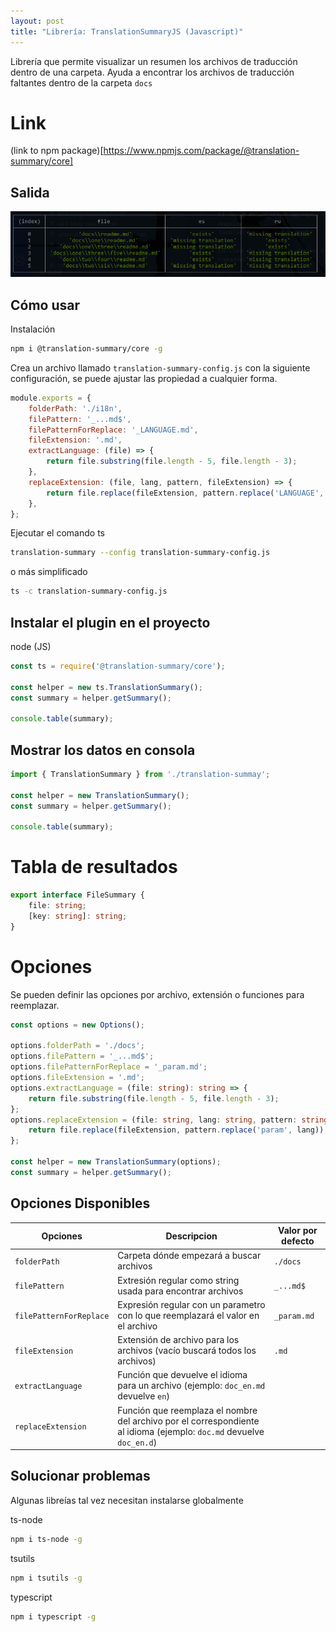 ```yaml
---
layout: post
title: "Librería: TranslationSummaryJS (Javascript)"
---
```


Librería que permite visualizar un <!--more-->resumen los archivos de traducción dentro de una carpeta.
Ayuda a encontrar los archivos de traducción faltantes dentro de la carpeta `docs`

# Link
(link to npm package)[https://www.npmjs.com/package/@translation-summary/core]

## Salida

<p> <img src="https://github.com/AlexScigalszky/TranslationSummaryJS/raw/main/assets/capture.png" alt="capture" /> </p>

## Cómo usar

Instalación
```bash
npm i @translation-summary/core -g
```

Crea un archivo llamado `translation-summary-config.js` con la siguiente configuración, se puede ajustar las propiedad a cualquier forma.

```javascript 
module.exports = {
    folderPath: './i18n',
    filePattern: '_...md$',
    filePatternForReplace: '_LANGUAGE.md',
    fileExtension: '.md',
    extractLanguage: (file) => {
        return file.substring(file.length - 5, file.length - 3);
    },
    replaceExtension: (file, lang, pattern, fileExtension) => {
        return file.replace(fileExtension, pattern.replace('LANGUAGE', lang));
    },
};
```

Ejecutar el comando ts
```bash
translation-summary --config translation-summary-config.js
```
o más simplificado
```bash
ts -c translation-summary-config.js
```

## Instalar el plugin en el proyecto

node (JS)
```javascript
const ts = require('@translation-summary/core');

const helper = new ts.TranslationSummary();
const summary = helper.getSummary();

console.table(summary);
```

## Mostrar los datos en consola

```typescript
import { TranslationSummary } from './translation-summay';

const helper = new TranslationSummary();
const summary = helper.getSummary();

console.table(summary);
```

# Tabla de resultados

```typescript
export interface FileSummary {
    file: string;
    [key: string]: string;
}
```

# Opciones

Se pueden definir las opciones por archivo, extensión o funciones para reemplazar.

```typescript
const options = new Options();

options.folderPath = './docs';
options.filePattern = '_...md$';
options.filePatternForReplace = '_param.md';
options.fileExtension = '.md';
options.extractLanguage = (file: string): string => {
    return file.substring(file.length - 5, file.length - 3);
};
options.replaceExtension = (file: string, lang: string, pattern: string, fileExtension: string): string => {
    return file.replace(fileExtension, pattern.replace('param', lang));
};

const helper = new TranslationSummary(options);
const summary = helper.getSummary();
```

## Opciones Disponibles

| Opciones               | Descripcion                                                                                                            | Valor por defecto     |
| ---------------------- | ---------------------------------------------------------------------------------------------------------------------- | --------------------- |
| `folderPath`           | Carpeta dónde empezará a buscar archivos                                                                               | `./docs`              |
| `filePattern`          | Extresión regular como string usada para encontrar archivos                                                            | `_...md$`             |
| `filePatternForReplace`| Expresión regular con un parametro con lo que reemplazará el valor en el archivo                                       | `_param.md`           |
| `fileExtension`        | Extensión de archivo para los archivos (vacío buscará todos los archivos)                                              | `.md`                 |
| `extractLanguage`      | Función que devuelve el idioma para un archivo (ejemplo: `doc_en.md` devuelve `en`)                                    |                       |
| `replaceExtension`     | Función que reemplaza el nombre del archivo por el correspondiente al idioma (ejemplo: `doc.md` devuelve `doc_en.d`)   |                       |


## Solucionar problemas

Algunas libreías tal vez necesitan instalarse globalmente

ts-node
```bash
npm i ts-node -g
```

tsutils
```bash
npm i tsutils -g
```

typescript
```bash
npm i typescript -g
```
